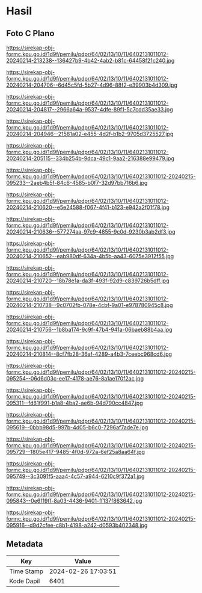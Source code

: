 # Hasil

## Foto C Plano

https://sirekap-obj-formc.kpu.go.id/1d9f/pemilu/pdpr/64/02/13/10/11/6402131011012-20240214-213238--136427b9-4b42-4ab2-b81c-64458f21c240.jpg

https://sirekap-obj-formc.kpu.go.id/1d9f/pemilu/pdpr/64/02/13/10/11/6402131011012-20240214-204706--6d45c5fd-5b27-4d96-88f2-e39903b4d309.jpg

https://sirekap-obj-formc.kpu.go.id/1d9f/pemilu/pdpr/64/02/13/10/11/6402131011012-20240214-204817--2966a64a-9537-4dfe-89f1-5c7cdd35ae33.jpg

https://sirekap-obj-formc.kpu.go.id/1d9f/pemilu/pdpr/64/02/13/10/11/6402131011012-20240214-204946--21581a02-e455-4d2f-b1b2-9705d3725527.jpg

https://sirekap-obj-formc.kpu.go.id/1d9f/pemilu/pdpr/64/02/13/10/11/6402131011012-20240214-205115--334b254b-9dca-49c1-9aa2-216388e99479.jpg

https://sirekap-obj-formc.kpu.go.id/1d9f/pemilu/pdpr/64/02/13/10/11/6402131011012-20240215-095233--2aeb4b5f-84c6-4585-b0f7-32d97bb716b6.jpg

https://sirekap-obj-formc.kpu.go.id/1d9f/pemilu/pdpr/64/02/13/10/11/6402131011012-20240214-210620--e5e24588-f067-4f41-b123-e942a2f01f78.jpg

https://sirekap-obj-formc.kpu.go.id/1d9f/pemilu/pdpr/64/02/13/10/11/6402131011012-20240214-210636--577274aa-97c9-4855-9c0d-9230b3ab2df3.jpg

https://sirekap-obj-formc.kpu.go.id/1d9f/pemilu/pdpr/64/02/13/10/11/6402131011012-20240214-210652--eab980df-634a-4b5b-aa43-6075e3912f55.jpg

https://sirekap-obj-formc.kpu.go.id/1d9f/pemilu/pdpr/64/02/13/10/11/6402131011012-20240214-210720--18b78e1a-da3f-493f-92d9-c839726b5dff.jpg

https://sirekap-obj-formc.kpu.go.id/1d9f/pemilu/pdpr/64/02/13/10/11/6402131011012-20240214-210738--9c0702fb-078e-4cbf-9a01-e978780945c8.jpg

https://sirekap-obj-formc.kpu.go.id/1d9f/pemilu/pdpr/64/02/13/10/11/6402131011012-20240214-210756--1b8ba174-9c9f-47b4-941a-06baeb88b4aa.jpg

https://sirekap-obj-formc.kpu.go.id/1d9f/pemilu/pdpr/64/02/13/10/11/6402131011012-20240214-210814--8cf7fb28-36af-4289-a4b3-7ceebc968cd6.jpg

https://sirekap-obj-formc.kpu.go.id/1d9f/pemilu/pdpr/64/02/13/10/11/6402131011012-20240215-095254--06d6d03c-ee17-4178-ae76-8a1ae170f2ac.jpg

https://sirekap-obj-formc.kpu.go.id/1d9f/pemilu/pdpr/64/02/13/10/11/6402131011012-20240215-095311--fd81f991-b1a8-4ba2-ae6b-94d790cc4847.jpg

https://sirekap-obj-formc.kpu.go.id/1d9f/pemilu/pdpr/64/02/13/10/11/6402131011012-20240215-095619--0bbb98d5-997b-4d05-b6c0-7296af7ade7e.jpg

https://sirekap-obj-formc.kpu.go.id/1d9f/pemilu/pdpr/64/02/13/10/11/6402131011012-20240215-095729--1805e417-9485-4f0d-972a-6ef25a8aa64f.jpg

https://sirekap-obj-formc.kpu.go.id/1d9f/pemilu/pdpr/64/02/13/10/11/6402131011012-20240215-095749--3c3091f5-aaa4-4c57-a944-6210c9f372a1.jpg

https://sirekap-obj-formc.kpu.go.id/1d9f/pemilu/pdpr/64/02/13/10/11/6402131011012-20240215-095843--0e6f19ff-8a03-4436-9401-ff137f863642.jpg

https://sirekap-obj-formc.kpu.go.id/1d9f/pemilu/pdpr/64/02/13/10/11/6402131011012-20240215-095916--d9d2cfee-c8b1-4198-a242-d0593b402348.jpg


## Metadata

| Key        | Value               |
| ---------- | ------------------- |
| Time Stamp | 2024-02-26 17:03:51 |
| Kode Dapil | 6401                |



